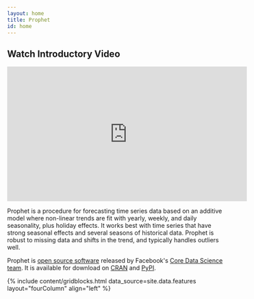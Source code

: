 ```yaml
---
layout: home
title: Prophet
id: home
---
```

## Watch Introductory Video

<div class="videoBlock">
    <iframe width="560" height="315" src="https://www.youtube.com/embed/eJrbKU09h-0" title="Explain Like I'm 5: Prophet" frameBorder="0" allow="accelerometer; autoplay; clipboard-write; encrypted-media; gyroscope; picture-in-picture" allowFullScreen ></iframe>
</div>

Prophet is a procedure for forecasting time series data based on an additive model where non-linear trends are fit with yearly, weekly, and daily seasonality, plus holiday effects. It works best with time series that have strong seasonal effects and several seasons of historical data. Prophet is robust to missing data and shifts in the trend, and typically handles outliers well.

Prophet is [open source software](https://code.facebook.com/projects/) released by Facebook's [Core Data Science team](https://research.fb.com/category/data-science/).  It is available for download on [CRAN](https://cran.r-project.org/package=prophet) and [PyPI](https://pypi.python.org/pypi/prophet/).

{% include content/gridblocks.html data_source=site.data.features layout="fourColumn" align="left" %}
